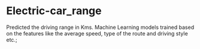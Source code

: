 # Electric-car_range
Predicted the driving range in Kms. 
Machine Learning models trained based on the features like the average speed, type of the route and driving style etc.;
